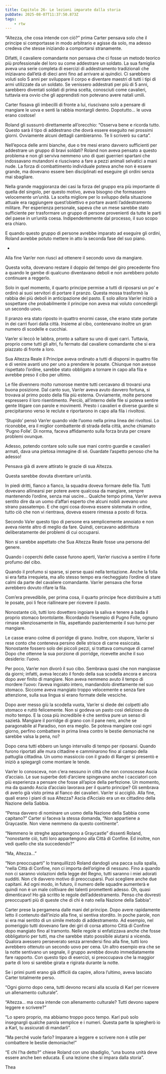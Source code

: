 ```yaml
---
title: Capitolo 26- Le lezioni imparate dalla storia
pubDate: 2025-08-07T11:37:50.873Z
tags:
    - rtw
---
```



“Altezza, che cosa intende con ciò?” prima Carter pensava solo che il principe si comportasse in modo arbitrario e agisse da solo, ma adesso credeva che stesse iniziando a comportarsi stranamente.


Difatti, il cavaliere comandante non pensava che ci fosse un metodo teorico più professionale del loro su come addestrare un soldato. La sua famiglia aveva una serie completa di esercizi di addestramento tradizionali che iniziavano dall’età di dieci anni fino ad arrivare ai quindici. Ci sarebbero voluti solo 5 anni per sviluppare il corpo e diventare maestri di tutti i tipi di armi utilizzate da un soldato. Se venissero addestrati per più di 5 anni, sarebbero diventati soldati di prima scelta, conosciuti come cavalieri, tuttavia era ovvio che gli apprendisti non potevano avere natali umili.


Carter fissava gli imbecilli di fronte a lui, riuscivano solo a pensare di mangiare le uova e sentì la rabbia montargli dentro. Dopotutto… le uova erano costose!


Roland gli sussurrò direttamente all’orecchio: “Osserva bene e ricorda tutto. Questo sarà il tipo di addestrano che dovrà essere eseguito nei prossimi giorni. Ovviamente alcuni dettagli cambieranno. Te li scriverò su carta”.


Nell’epoca delle armi bianche, due o tre mesi erano davvero sufficienti per addestrare un gruppo di bravi soldati? Roland non aveva pensato a questo problema e non gli serviva nemmeno uno di quei guerrieri spartani che indossavano mutandoni e riuscivano a fare a pezzi animali selvatici a mani nude. La forza di combattimento individuale poteva anche non è essere grande, ma dovevano essere ben disciplinati ed eseguire gli ordini senza mai sbagliare.


Nella grande maggioranza dei casi la forza del gruppo era più importante di quella del singolo, per questo motivo, aveva bisogno che formassero velocemente un’unità. La scelta migliore per lo sviluppo della situazione attuale era raggiungere quest’obiettivo e portare avanti l’addestramento militare. Per esperienza personale, sapeva che un mese sarebbe stato sufficiente per trasformare un gruppo di persone provenienti da tutte le parti del paese in un’unità coesa. Indipendentemente dal processo, il suo scopo era chiaro.


E quando questo gruppo di persone avrebbe imparato ad eseguire gli ordini, Roland avrebbe potuto mettere in atto la seconda fase del suo piano.


*


Alla fine Van’er non riuscì ad ottenere il secondo uovo da mangiare.


Questa volta, dovevano restare il doppio del tempo del giro precedente fino a quando le gambe di qualcuno diventavano deboli e non avrebbero potuto continuare a reggerlo.


Solo in quel momento, il quarto principe permise a tutti di riposarsi un po’ e ordinò ai suoi servitori di portare il pranzo. Questa mossa trasformò la rabbia dei più deboli in anticipazione del pasto.  E solo allora Van’er iniziò a sospettare che probabilmente il principe non aveva mai voluto concedergli un secondo uovo.


Il pranzo era stato riposto in quattro enormi casse, che erano state portate in dei carri fuori dalla città. Insieme al cibo, contenevano inoltre un gran numero di scodelle e cucchiai.


Van’er si leccò le labbra, pronto a saltare su uno di quei carri. Tuttavia, proprio come tutti gli altri, fu fermato dal cavaliere comandante che si era piazzato di fronte a loro.


Sua Altezza Reale il Principe aveva ordinato a tutti di disporsi in quattro file e di venire avanti uno per uno a prendere le posate. Chiunque non avesse rispettato l’ordine, sarebbe stato obbligato a tornare in capo alla fila e avrebbe preso il cibo per ultimo.


Le file divennero molto rumorose mentre tutti cercavano di trovarsi una buona posizione. Dal canto suo, Van’er aveva avuto davvero fortuna, si trovava al primo posto della fila più esterna. Ovviamente, molte persone espressero il loro risentimento. Perciò, all’interno delle file si poteva sentire gente litigare con parole e movimenti. Presto i cavalieri e diverse guardie si precipitarono verso le reclute e riportarono in capo alla fila i rivoltosi.


‘Stupido’ pensò Van’er quando vide l’uomo nella prima linea dei rivoltosi. Lo riconobbe, era il miglior combattente di strada della città, anche chiamato ‘Pugno Folle’. Di norma, faceva affidamento sulla forza bruta per creare problemi ovunque.


Adesso, potendo contare solo sulle sue mani contro guardie e cavalieri armati, dava una pietosa immagine di sé. Guardate l’aspetto penoso che ha adesso!


Pensava già di avere attirato le grazie di sua Altezza.


Questa sarebbe dovuta diventare un’unità.


In piedi dritti, fianco a fianco, la squadra doveva formare delle fila. Tutti dovevano allinearsi per potere avere qualcosa da mangiare, sempre mantenendo l’ordine, senza mai uscire… Qualche tempo prima, Van’er aveva sentito dire da un uomo d’affari esperto che alcuni nobili avevano uno strano passatempo. E che ogni cosa doveva essere sistemata in ordine, tutto ciò che non vi rientrava, doveva essere rimessa a posto di forza.


Secondo Va’er questo tipo di persone era semplicemente annoiato e non aveva niente altro di meglio da fare. Quindi, cercavano addirittura deliberatamente dei problemi di cui occuparsi.


Non si sarebbe aspettato che Sua Altezza Reale fosse una persona del genere.


Quando i coperchi delle casse furono aperti, Van’er riusciva a sentire il forte profumo del cibo.


Quando il profumo si sparse, si perse quasi nella tentazione. Anche la folla si era fatta irrequieta, ma allo stesso tempo era riecheggiato l’ordine di stare calmi da parte del cavaliere comandante. Van’er pensava che forse avrebbero dovuto rifare la fila.


Com’era prevedibile, per prima cosa, il quarto principe fece distribuire a tutti le posate, poi li fece riallineare per ricevere il pasto.


Nonostante ciò, tutti loro dovettero ingoiare la saliva e tenere a bada il proprio stomaco brontolante. Ricordando l’esempio di Pugno Folle, ognuno rimase silenziosamente in fila, aspettando pazientemente il suo turno per mangiare.


Le casse erano colme di porridge di grano. Inoltre, con stupore, Van’er si rese conto che conteneva persino delle strisce di carne essiccata. Nonostante fossero solo dei piccoli pezzi, si trattava comunque di carne! Dopo che ottenne la sua porzione di porridge, ricevette anche il suo desiderio: l’uovo.


Per poco, Van’er non divorò il suo cibo. Sembrava quasi che non mangiasse da giorni; infatti, aveva leccato il fondo della sua scodella ancora e ancora dopo aver finito di mangiare. Non aveva nemmeno avuto il tempo di mordere l’uovo: l’aveva ingoiato intero, mandandolo direttamente nel suo stomaco. Siccome aveva mangiato troppo velocemente e senza fare attenzione, sulla sua lingua si erano formate delle vesciche.


Dopo aver messo giù la scodella vuota, Van’er si diede dei colpetti allo stomaco e ruttò felicemente. Non si godeva un pasto così delizioso da molto tempo. E la cosa più incredibile è che sentiva pure un senso di sazietà. Mangiare il porridge di grano con il pane nero, anche se paragonabile al Paradiso, non era meglio. Se poteva mangiare così ogni giorno, perfino combattere in prima linea contro le bestie demoniache ne sarebbe valsa la pena, no?


Dopo cena tutti ebbero un lungo intervallo di tempo per riposarsi. Quando furono riportati alle mura cittadine e camminarono fino al campo della pattuglia cittadina. Un uomo massiccio con il grado di Ranger si presentò e iniziò a spiegargli come montare le tende.


Van’er lo conosceva, non c’era nessuno in città che non conoscesse Ascia d’acciaio. Le sue superbe doti d’arciere spingevano anche i cacciatori con più esperienza a pensare che fosse all’apice della perfezione. Un momento, ma da quando Ascia d’acciaio lavorava per il quarto principe? Gli sembrava di averlo già visto prima al fianco dei cavalieri. Van’er si accigliò. Alla fine, quali erano i piani di sua Altezza? Ascia d’Acciaio era un ex cittadino della Nazione della Sabbia.


“Pensa davvero di nominare un uomo della Nazione della Sabbia come capitano?” Carter si faceva la stessa domanda, “Non appartiene a Graycastle. Non viene nemmeno da questo continente”.


“Nemmeno le streghe appartengono a Graycastle” dissentì Roland, “nonostante ciò, tutti loro appartengono alla Città di Confine. Ed inoltre, non vedi quello che sta succedendo?”


“Ma, Altezza…”


“Non preoccuparti” lo tranquillizzò Roland dandogli una pacca sulla spalla, “nella Città di Confine, non ci importa dell’origine di nessuno. Fino a quando non ci saranno violazioni della legge del Regno, tutti saranno i miei adorati sudditi. Non c’è davvero motivo di preoccuparsi. Puoi scegliere anche due capitani. Ad ogni modo, in futuro, il numero delle squadre aumenterà e quindi non è un male coltivare dei talenti promettenti adesso. Oh, quasi dimenticavo! Ho già scritto le regole dell’addestramento. Penso che dovresti preoccuparti più di queste che di chi è nato nella Nazione della Sabbia”.


Carter prese la pergamena dalle mani del principe. Dopo avere rapidamente letto il contenuto dall’inizio alla fine, si sentiva stordito. In poche parole, non si era mai sentito di un simile metodo di addestramento. Ad esempio, nel pomeriggio tutti dovevano fare dei giri di corsa attorno Città di Confine dopo mangiato fino al tramonto. Nelle regole si enfatizzava anche che fosse obbligatorio per tutti, ma che sarebbe stato possibile aiutarsi a vicenda. Qualora avessero perseverato senza arrendersi fino alla fine, tutti loro avrebbero ottenuto un secondo uovo per cena. Un altro esempio era che se la notte sentivano un segnale, il gruppo avrebbe dovuto immediatamente fare rapporto. Con questo tipo di esercizi, si preoccupava che la maggior parte di loro si sarebbe girata e rigirata durante la notte.


Se i primi punti erano già difficili da capire, allora l’ultimo, aveva lasciato Carter totalmente perso.


“Ogni giorno dopo cena, tutti devono recarsi alla scuola di Karl per ricevere un allenamento culturale”.


“Altezza… ma cosa intende con allenamento culturale? Tutti devono sapere leggere e scrivere?”


“Lo spero proprio, ma abbiamo troppo poco tempo. Karl può solo insegnargli qualche parola semplice e i numeri. Questa parte la spiegherò io a Karl, tu assicurati di mandarli”.


“Ma perché vuole farlo? Imparare a leggere e scrivere non è utile per combattere le bestie demoniache!”


“E chi l’ha detto?” chiese Roland con uno sbadiglio, “una buona unità deve essere anche ben educata. È una lezione che si impara dalla storia”.




Thea                                


                                



